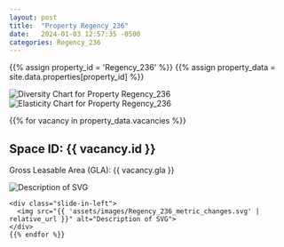 ```yaml
---
layout: post
title:  "Property Regency_236"
date:   2024-01-03 12:57:35 -0500
categories: Regency_236
---
```


{{% assign property_id = 'Regency_236' %}}
{{% assign property_data = site.data.properties[property_id] %}}

<div class="slide-in-left">
  <img src="{{ 'assets/images/Regency_236_diversity.svg' | relative_url }}" alt="Diversity Chart for Property Regency_236">
</div>

<!-- Slide-in SVG image -->
<div class="slide-in-left">
  <img src="{{ 'assets/images/Regency_236_elasticity.svg' | relative_url }}" alt="Elasticity Chart for Property Regency_236">
</div>

{{% for vacancy in property_data.vacancies %}}
  <h2>Space ID: {{ vacancy.id }}</h2>
  <p>Gross Leasable Area (GLA): {{ vacancy.gla }}</p>

   <div class="slide-in-left">
      <img src="{{ 'assets/images/Regency_236_cotenant_impact.svg' | relative_url }}" alt="Description of SVG">
    </div>

    <div class="slide-in-left">
      <img src="{{ 'assets/images/Regency_236_metric_changes.svg' | relative_url }}" alt="Description of SVG">
    </div>
    {{% endfor %}}    
